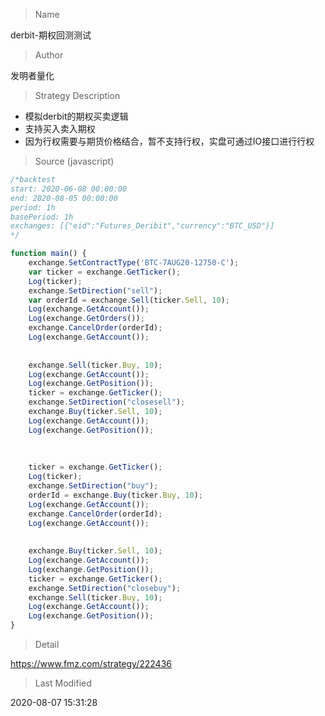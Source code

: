 
> Name

derbit-期权回测测试

> Author

发明者量化

> Strategy Description

- 模拟derbit的期权买卖逻辑
- 支持买入卖入期权
- 因为行权需要与期货价格结合，暂不支持行权，实盘可通过IO接口进行行权



> Source (javascript)

``` javascript
/*backtest
start: 2020-06-08 00:00:00
end: 2020-08-05 00:00:00
period: 1h
basePeriod: 1h
exchanges: [{"eid":"Futures_Deribit","currency":"BTC_USD"}]
*/

function main() {
    exchange.SetContractType('BTC-7AUG20-12750-C');
    var ticker = exchange.GetTicker();
    Log(ticker);
    exchange.SetDirection("sell");
    var orderId = exchange.Sell(ticker.Sell, 10);
    Log(exchange.GetAccount());
    Log(exchange.GetOrders());
    exchange.CancelOrder(orderId);
    Log(exchange.GetAccount());
    
    
    exchange.Sell(ticker.Buy, 10);
    Log(exchange.GetAccount());
    Log(exchange.GetPosition());
    ticker = exchange.GetTicker();
    exchange.SetDirection("closesell");
    exchange.Buy(ticker.Sell, 10);
    Log(exchange.GetAccount());
    Log(exchange.GetPosition());
    
    
    
    ticker = exchange.GetTicker();
    Log(ticker);
    exchange.SetDirection("buy");
    orderId = exchange.Buy(ticker.Buy, 10);
    Log(exchange.GetAccount());
    exchange.CancelOrder(orderId);
    Log(exchange.GetAccount());
    
    
    exchange.Buy(ticker.Sell, 10);
    Log(exchange.GetAccount());
    Log(exchange.GetPosition());
    ticker = exchange.GetTicker();
    exchange.SetDirection("closebuy");
    exchange.Sell(ticker.Buy, 10);
    Log(exchange.GetAccount());
    Log(exchange.GetPosition());
}
```

> Detail

https://www.fmz.com/strategy/222436

> Last Modified

2020-08-07 15:31:28
